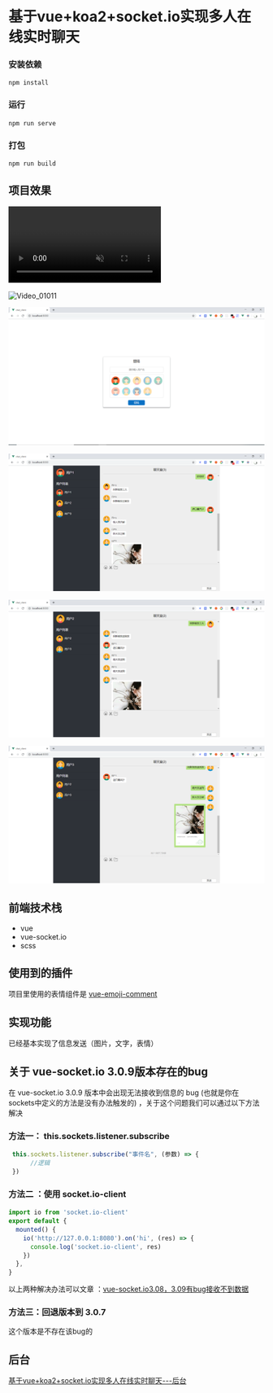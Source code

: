 # 基于vue+koa2+socket.io实现多人在线实时聊天

### 安装依赖

```
npm install
```

### 运行

```
npm run serve
```

### 打包

```
npm run build
```

## 项目效果

<video id="video" controls="" muted   autoplay="autoplay" preload="none">
    <source id="mp4" src="./效果图/1.mp4" type="video/mp4">
</video>


![Video_01011](./效果图/Video_01011.gif)

![QQ截图20200525151410](./效果图/QQ截图20200525151410.png)

![QQ截图20200525151359](./效果图/QQ截图20200525151359.png)

![QQ截图20200525151556](./效果图/QQ截图20200525151556.png)

![QQ截图20200525151608](./效果图/QQ截图20200525151608.png)


## 前端技术栈

- vue
- vue-socket.io
- scss

## 使用到的插件

项目里使用的表情组件是 [vue-emoji-comment](https://github.com/pppercyWang/vue-emoji-comment)

## 实现功能

已经基本实现了信息发送（图片，文字，表情）

## 关于 vue-socket.io 3.0.9版本存在的bug

在 vue-socket.io 3.0.9 版本中会出现无法接收到信息的 bug (也就是你在 sockets中定义的方法是没有办法触发的) ，关于这个问题我们可以通过以下方法解决

### 方法一： this.sockets.listener.subscribe

```javascript
 this.sockets.listener.subscribe("事件名", (参数) => {
      //逻辑
 })
```

### 方法二 ：使用  socket.io-client

```javascript
import io from 'socket.io-client'
export default {
  mounted() {
    io('http://127.0.0.1:8080').on('hi', (res) => {
      console.log('socket.io-client', res)
    })
  },
}
```

以上两种解决办法可以文章 ：[vue-socket.io3.08，3.09有bug接收不到数据](https://segmentfault.com/a/1190000022624044 )

### 方法三：回退版本到 3.0.7

这个版本是不存在该bug的

## 后台

[基于vue+koa2+socket.io实现多人在线实时聊天---后台](https://gitee.com/ymshen/chat_serve)

